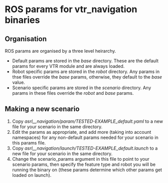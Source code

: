 # ROS params for vtr_navigation binaries

## Organisation

ROS params are organised by a three level heirarchy.

- Default params are stored in the *base* directory. These are the default params for every VTR module and are always loaded.
- Robot specific params are stored in the *robot* directory. Any params in thse files override the *base* params, otherwise, they default to the *base* value.
- Scenario specific params are stored in the *scenario* directory. Any params in these files override the *robot* and *base* params.

## Making a new scenario

1. Copy *asrl__navigation/param/TESTED-EXAMPLE_default.yaml* to a new file for your scenario in the same directory.
2. Edit the params as appropriate, and add more (taking into account namespaces) for any non-default params needed for your scenario in this params file.
3. Copy *asrl__navigation/launch/TESTED-EXAMPLE_default.launch* to a new file for your scenario in the same directory.
4. Change the scenario_params argument in this file to point to your scenario params, then specify the feature type and robot you will be running the binary on (these params determine which other params get loaded on launch).
